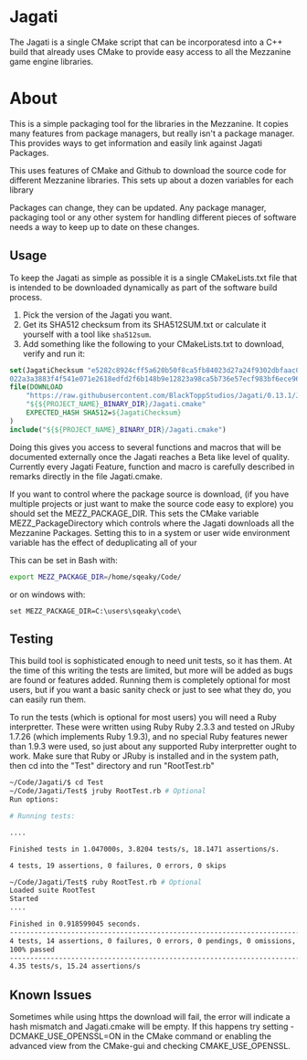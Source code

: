 # Jagati

The Jagati is a single CMake script that can be incorporatesd into a C++ build that already uses CMake to provide easy
access to all the Mezzanine game engine libraries.

# About

This is a simple packaging tool for the libraries in the Mezzanine. It copies many features from package managers, but
really isn't a package manager. This provides ways to get information and easily link against Jagati Packages.

This uses features of CMake and Github to download the source code for different Mezzanine libraries. This sets up
about a dozen variables for each library

Packages can change, they can be updated. Any package manager, packaging tool or any other system for handling
different pieces of software needs a way to keep up to date on these changes.

## Usage 

To keep the Jagati as simple as possible it is a single CMakeLists.txt file that is intended to be downloaded
dynamically as part of the software build process.

1. Pick the version of the Jagati you want.
2. Get its SHA512 checksum from its SHA512SUM.txt or calculate it yourself with a tool like `sha512sum`.
3. Add something like the following to your CMakeLists.txt to download, verify and run it:

```CMake
set(JagatiChecksum "e5282c8924cff5a620b50f8ca5fb84023d27a24f9302dbfaac055b\
022a3a3883f4f541e071e2618edfd2f6b148b9e12823a98ca5b736e57ecf983bf6ece96de2")
file(DOWNLOAD
    "https://raw.githubusercontent.com/BlackToppStudios/Jagati/0.13.1/Jagati.cmake"
    "${${PROJECT_NAME}_BINARY_DIR}/Jagati.cmake"
    EXPECTED_HASH SHA512=${JagatiChecksum}
)
include("${${PROJECT_NAME}_BINARY_DIR}/Jagati.cmake")
```

Doing this gives you access to several functions and macros that will be documented externally once the Jagati
reaches a Beta like level of quality. Currently every Jagati Feature, function and macro is carefully described
in remarks directly in the file Jagati.cmake.

If you want to control where the package source is download, (if you have multiple projects or just want to make the
source code easy to explore) you should set the MEZZ_PACKAGE_DIR. This sets the CMake variable MEZZ_PackageDirectory
which controls where the Jagati downloads all the Mezzanine Packages. Setting this to in a system or user wide
environment variable has the effect of deduplicating all of your 

This can be set in Bash with:

```Bash
export MEZZ_PACKAGE_DIR=/home/sqeaky/Code/
```

or on windows with:
```Batch
set MEZZ_PACKAGE_DIR=C:\users\sqeaky\code\
```

## Testing

This build tool is sophisticated enough to need unit tests, so it has them. At the time of this writing the tests are
limited, but more will be added as bugs are found or features added. Running them is completely optional for most users,
but if you want a basic sanity check or just to see what they do, you can easily run them. 

To run the tests (which is optional for most users) you will need a Ruby interpretter. These were written using Ruby
Ruby 2.3.3 and tested on JRuby 1.7.26 (which implements Ruby 1.9.3), and no special Ruby features newer than 1.9.3 were
used, so just about any supported Ruby interpretter ought to work. Make sure that Ruby or JRuby is installed and in the
system path, then cd into the "Test" directory and run "RootTest.rb"

```Bash
~/Code/Jagati/$ cd Test
~/Code/Jagati/Test$ jruby RootTest.rb # Optional
Run options: 

# Running tests:

....

Finished tests in 1.047000s, 3.8204 tests/s, 18.1471 assertions/s.

4 tests, 19 assertions, 0 failures, 0 errors, 0 skips

~/Code/Jagati/Test$ ruby RootTest.rb # Optional
Loaded suite RootTest
Started
....

Finished in 0.918599045 seconds.
---------------------------------------------------------------------------------------------------------------------------------------------------------------------------------------------------------------
4 tests, 14 assertions, 0 failures, 0 errors, 0 pendings, 0 omissions, 0 notifications
100% passed
---------------------------------------------------------------------------------------------------------------------------------------------------------------------------------------------------------------
4.35 tests/s, 15.24 assertions/s
```

## Known Issues

Sometimes while using https the download will fail, the error will indicate a hash mismatch and Jagati.cmake will be
empty. If this happens try setting -DCMAKE_USE_OPENSSL=ON in the CMake command or enabling the advanced view from the
CMake-gui and checking CMAKE_USE_OPENSSL.
